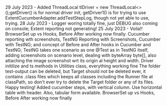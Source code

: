 29 July 2023 - Added ThreadLocal<WebDriver> tlDriver = new ThreadLocal<>();getDriver() is for normal driver init, getDriver1() is for trying to use ExtentCucumberAdapter.addTestStepLog, though not yet able to use, trying.
28 July 2023 - Logger woring totally fine, just DEBUG also coming on console; Extent reporting not generating! 
25 July 2023 - Voila!! BrowserSet up vs Hooks, Before After working now finally. Cucumber reporting wth screenshots, TestNG Reporting with Screenshots, Cucumber with TestNG; and concept of Before and After hooks in Cucumber and TestNG; TestNG takes one scenario as one @Test as in TestNG itself, adding screenshots on scenario level, dealing with byteArray byte[], also attaching the image screenshot wrt its origin al height and width. Driver initilize and ts methods in Utilities class, everything working fine
The folder test-output can be deleted, but Target should not be deleted ever, it contains .class files which keeps all classes including the Runner file at classPath, so don't ever try to delete the Target folder or any of its files. Happy testing!
Added cucumber steps, with vertical column. Use horizontal table with header. Also, tabular form available. BrowserSet up vs Hooks, Before After working now finally